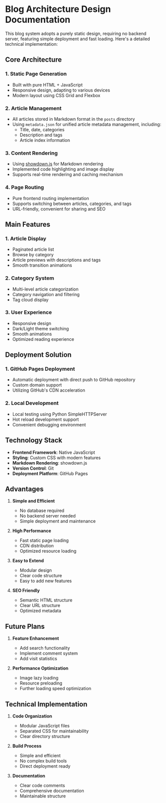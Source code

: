 # Blog Architecture Design Documentation

This blog system adopts a purely static design, requiring no backend server, featuring simple deployment and fast loading. Here's a detailed technical implementation:

## Core Architecture

### 1. Static Page Generation
- Built with pure HTML + JavaScript
- Responsive design, adapting to various devices
- Modern layout using CSS Grid and Flexbox

### 2. Article Management
- All articles stored in Markdown format in the `posts` directory
- Using `metadata.json` for unified article metadata management, including:
  - Title, date, categories
  - Description and tags
  - Article index information

### 3. Content Rendering
- Using [showdown.js](https://github.com/showdownjs/showdown) for Markdown rendering
- Implemented code highlighting and image display
- Supports real-time rendering and caching mechanism

### 4. Page Routing
- Pure frontend routing implementation
- Supports switching between articles, categories, and tags
- URL-friendly, convenient for sharing and SEO

## Main Features

### 1. Article Display
- Paginated article list
- Browse by category
- Article previews with descriptions and tags
- Smooth transition animations

### 2. Category System
- Multi-level article categorization
- Category navigation and filtering
- Tag cloud display

### 3. User Experience
- Responsive design
- Dark/Light theme switching
- Smooth animations
- Optimized reading experience

## Deployment Solution

### 1. GitHub Pages Deployment
- Automatic deployment with direct push to GitHub repository
- Custom domain support
- Utilizing GitHub's CDN acceleration

### 2. Local Development
- Local testing using Python SimpleHTTPServer
- Hot reload development support
- Convenient debugging environment

## Technology Stack

- **Frontend Framework**: Native JavaScript
- **Styling**: Custom CSS with modern features
- **Markdown Rendering**: showdown.js
- **Version Control**: Git
- **Deployment Platform**: GitHub Pages

## Advantages

1. **Simple and Efficient**
   - No database required
   - No backend server needed
   - Simple deployment and maintenance

2. **High Performance**
   - Fast static page loading
   - CDN distribution
   - Optimized resource loading

3. **Easy to Extend**
   - Modular design
   - Clear code structure
   - Easy to add new features

4. **SEO Friendly**
   - Semantic HTML structure
   - Clear URL structure
   - Optimized metadata

## Future Plans

1. **Feature Enhancement**
   - Add search functionality
   - Implement comment system
   - Add visit statistics

2. **Performance Optimization**
   - Image lazy loading
   - Resource preloading
   - Further loading speed optimization

## Technical Implementation

1. **Code Organization**
   - Modular JavaScript files
   - Separated CSS for maintainability
   - Clear directory structure

2. **Build Process**
   - Simple and efficient
   - No complex build tools
   - Direct deployment ready

3. **Documentation**
   - Clear code comments
   - Comprehensive documentation
   - Maintainable structure
